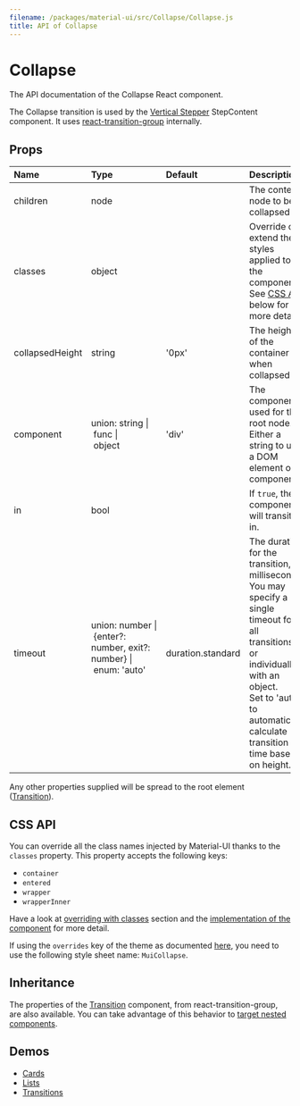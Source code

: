 ```yaml
---
filename: /packages/material-ui/src/Collapse/Collapse.js
title: API of Collapse
---
```


<!--- This documentation is automatically generated, do not try to edit it. -->

# Collapse

<p class="description">The API documentation of the Collapse React component.</p>

The Collapse transition is used by the
[Vertical Stepper](/demos/steppers#vertical-stepper) StepContent component.
It uses [react-transition-group](https://github.com/reactjs/react-transition-group) internally.

## Props

| Name | Type | Default | Description |
|:-----|:-----|:--------|:------------|
| <span class="prop-name">children</span> | <span class="prop-type">node |   | The content node to be collapsed. |
| <span class="prop-name">classes</span> | <span class="prop-type">object |   | Override or extend the styles applied to the component. See [CSS API](#css-api) below for more details. |
| <span class="prop-name">collapsedHeight</span> | <span class="prop-type">string | <span class="prop-default">'0px'</span> | The height of the container when collapsed. |
| <span class="prop-name">component</span> | <span class="prop-type">union:&nbsp;string&nbsp;&#124;<br>&nbsp;func&nbsp;&#124;<br>&nbsp;object<br> | <span class="prop-default">'div'</span> | The component used for the root node. Either a string to use a DOM element or a component. |
| <span class="prop-name">in</span> | <span class="prop-type">bool |   | If `true`, the component will transition in. |
| <span class="prop-name">timeout</span> | <span class="prop-type">union:&nbsp;number&nbsp;&#124;<br>&nbsp;{enter?: number, exit?: number}&nbsp;&#124;<br>&nbsp;enum:&nbsp;'auto'<br><br> | <span class="prop-default">duration.standard</span> | The duration for the transition, in milliseconds. You may specify a single timeout for all transitions, or individually with an object.<br>Set to 'auto' to automatically calculate transition time based on height. |

Any other properties supplied will be spread to the root element ([Transition](https://reactcommunity.org/react-transition-group/#Transition)).

## CSS API

You can override all the class names injected by Material-UI thanks to the `classes` property.
This property accepts the following keys:
- `container`
- `entered`
- `wrapper`
- `wrapperInner`

Have a look at [overriding with classes](/customization/overrides#overriding-with-classes) section
and the [implementation of the component](https://github.com/mui-org/material-ui/tree/master/packages/material-ui/src/Collapse/Collapse.js)
for more detail.

If using the `overrides` key of the theme as documented
[here](/customization/themes#customizing-all-instances-of-a-component-type),
you need to use the following style sheet name: `MuiCollapse`.

## Inheritance

The properties of the [Transition](https://reactcommunity.org/react-transition-group/#Transition) component, from react-transition-group, are also available.
You can take advantage of this behavior to [target nested components](/guides/api#spread).

## Demos

- [Cards](/demos/cards)
- [Lists](/demos/lists)
- [Transitions](/utils/transitions)

